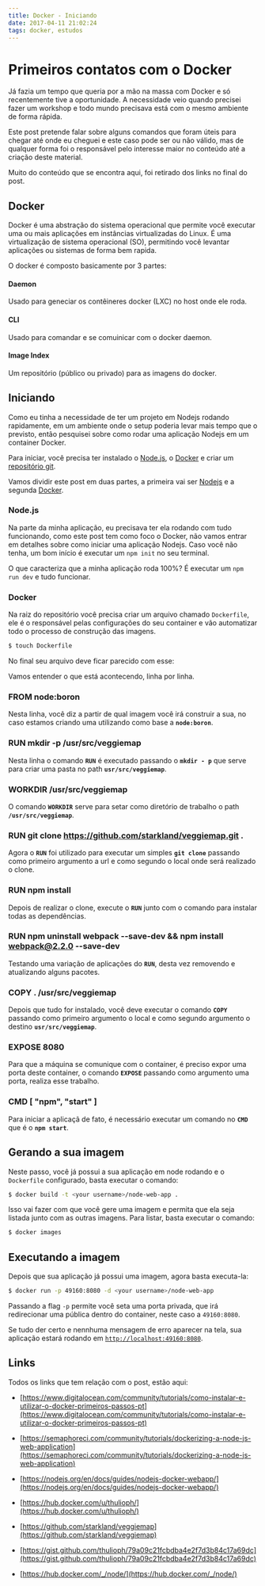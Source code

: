 ```yaml
---
title: Docker - Iniciando
date: 2017-04-11 21:02:24
tags: docker, estudos
---
```


# Primeiros contatos com o Docker

Já fazia um tempo que queria por a mão na massa com Docker e só recentemente tive a oportunidade. A necessidade veio quando precisei fazer um workshop e todo mundo precisava está com o mesmo ambiente de forma rápida.

Este post pretende falar sobre alguns comandos que foram úteis para chegar até onde eu cheguei e este caso pode ser ou não válido, mas de qualquer forma foi o responsável pelo interesse maior no conteúdo até a criação deste material.

Muito do conteúdo que se encontra aqui, foi retirado dos links no final do post.

## Docker

Docker é uma abstração do sistema operacional que permite você executar uma ou mais aplicações em instâncias virtualizadas do Linux. É uma virtualização de sistema operacional (SO), permitindo você levantar aplicações ou sistemas de forma bem rapida.

O docker é composto basicamente por 3 partes:

#### **Daemon**
Usado para geneciar os contêineres docker (LXC) no host onde ele roda.

#### **CLI**
Usado para comandar e se comuinicar com o docker daemon.

#### **Image Index**
Um repositório (público ou privado) para as imagens do docker.

## Iniciando

Como eu tinha a necessidade de ter um projeto em Nodejs rodando rapidamente, em um ambiente onde o setup poderia levar mais tempo que o previsto, então pesquisei sobre como rodar uma aplicação Nodejs em um container Docker.

Para iniciar, você precisa ter instalado o [Node.js](https://nodejs.org/en/), o [Docker](https://docs.docker.com/engine/installation/) e criar um [repositório git](https://help.github.com/articles/create-a-repo/).

Vamos dividir este post em duas partes, a primeira vai ser [Nodejs]() e a segunda [Docker]().

### Node.js

Na parte da minha aplicação, eu precisava ter ela rodando com tudo funcionando, como este post tem como foco o Docker, não vamos entrar em detalhes sobre como iniciar uma aplicação Nodejs. Caso você não tenha, um bom início é executar um `npm init` no seu terminal.

O que caracteriza que a minha aplicação roda 100%? É executar um `npm run dev` e tudo funcionar.

### Docker

Na raiz do repositório você precisa criar um arquivo chamado `Dockerfile`, ele é o responsável pelas configurações do seu container e vão automatizar todo o processo de construção das imagens.

```bash
$ touch Dockerfile
```

No final seu arquivo deve ficar parecido com esse:

<script src="https://gist.github.com/thulioph/79a09c21fcbdba4e2f7d3b84c17a69dc.js"></script>

Vamos entender o que está acontecendo, linha por linha.

### FROM node:boron

Nesta linha, você diz a partir de qual imagem você irá construir a sua, no caso estamos criando uma utilizando como base a **`node:boron`**.

### RUN mkdir -p /usr/src/veggiemap

Nesta linha o comando **`RUN`** é executado passando o **`mkdir - p`** que serve para criar uma pasta no path **`usr/src/veggiemap`**.

### WORKDIR /usr/src/veggiemap

O comando **`WORKDIR`** serve para setar como diretório de trabalho o path **`/usr/src/veggiemap`**.

### RUN git clone https://github.com/starkland/veggiemap.git .

Agora o **`RUN`** foi utilizado para executar um simples **`git clone`** passando como primeiro argumento a url e como segundo o local onde será realizado o clone.

### RUN npm install

Depois de realizar o clone, execute o **`RUN`** junto com o comando para instalar todas as dependências.

### RUN npm uninstall webpack --save-dev && npm install webpack@2.2.0 --save-dev

Testando uma variação de aplicações do **`RUN`**, desta vez removendo e atualizando alguns pacotes.

### COPY . /usr/src/veggiemap

Depois que tudo for instalado, você deve executar o comando **`COPY`** passando como primeiro argumento o local e como segundo argumento o destino **`usr/src/veggiemap`**.

### EXPOSE 8080

Para que a máquina se comunique com o container, é preciso expor uma porta deste container, o comando **`EXPOSE`** passando como argumento uma porta, realiza esse trabalho.

### CMD [ "npm", "start" ]

Para iniciar a aplicaçã de fato, é necessário executar um comando no **`CMD`** que é o **`npm start`**.

## Gerando a sua imagem

Neste passo, você já possui a sua aplicação em node rodando e o `Dockerfile` configurado, basta executar o comando:

```bash
$ docker build -t <your username>/node-web-app .
```

Isso vai fazer com que você gere uma imagem e permita que ela seja listada junto com as outras imagens. Para listar, basta executar o comando:

```bash
$ docker images
```

## Executando a imagem

Depois que sua aplicação já possui uma imagem, agora basta executa-la:

```bash
$ docker run -p 49160:8080 -d <your username>/node-web-app
```

Passando a flag `-p` permite você seta uma porta privada, que irá redirecionar uma pública dentro do container, neste caso a `49160:8080`.

Se tudo der certo e nennhuma mensagem de erro aparecer na tela, sua aplicação estará rodando em [`http://localhost:49160:8080`](http://localhost:49160:8080).

## Links

Todos os links que tem relação com o post, estão aqui:

- [https://www.digitalocean.com/community/tutorials/como-instalar-e-utilizar-o-docker-primeiros-passos-pt](https://www.digitalocean.com/community/tutorials/como-instalar-e-utilizar-o-docker-primeiros-passos-pt)

- [https://semaphoreci.com/community/tutorials/dockerizing-a-node-js-web-application](https://semaphoreci.com/community/tutorials/dockerizing-a-node-js-web-application)

- [https://nodejs.org/en/docs/guides/nodejs-docker-webapp/](https://nodejs.org/en/docs/guides/nodejs-docker-webapp/)

- [https://hub.docker.com/u/thulioph/](https://hub.docker.com/u/thulioph/)

- [https://github.com/starkland/veggiemap](https://github.com/starkland/veggiemap)

- [https://gist.github.com/thulioph/79a09c21fcbdba4e2f7d3b84c17a69dc](https://gist.github.com/thulioph/79a09c21fcbdba4e2f7d3b84c17a69dc)

- [https://hub.docker.com/_/node/](https://hub.docker.com/_/node/)